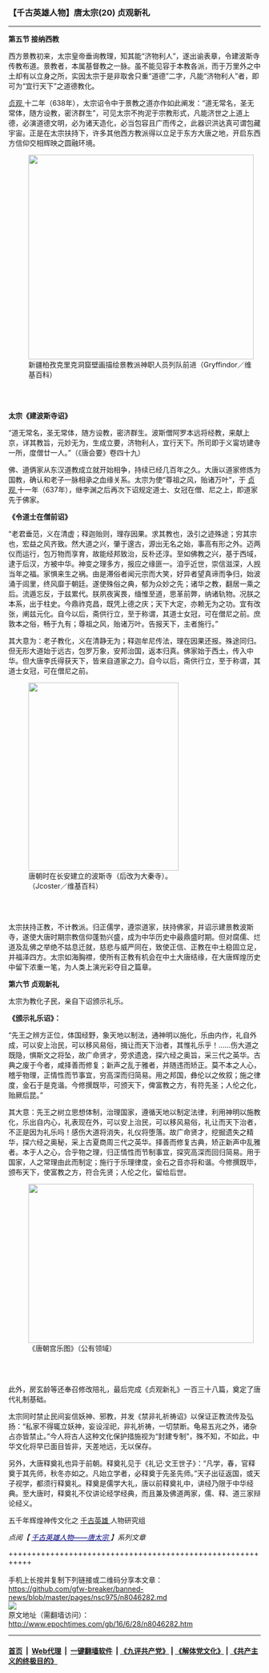 ### 【千古英雄人物】唐太宗(20) 贞观新礼
------------------------

<p>
 <strong>
  第五节 接纳西教
 </strong>
</p>
<p>
 西方景教初来，太宗皇帝垂询教理，知其能“济物利人”，遂出谕表章，令建波斯寺传教布道。景教者，本属基督教之一脉。虽不能见容于本教各派，而于万里外之中土却有以立身之所，实因太宗于是非取舍只重“道德”二字，凡能“济物利人”者，即可为“宜行天下”之道德教化。
</p>
<p>
 <a href="http://www.epochtimes.com/gb/tag/%E8%B4%9E%E8%A7%82.html">
  贞观
 </a>
 十二年（638年），太宗诏令中于景教之道亦作如此阐发：“道无常名，圣无常体，随方设教，密济群生”，可见太宗不拘泥于宗教形式，凡能济世之上道上德，必演道德文明，必为诸天造化，必当包容且广而传之，此器识洪达真可谓包藏宇宙。正是在太宗扶持下，许多其他西方教派得以立足于东方大唐之地，开启东西方信仰交相辉映之圆融环境。
</p>
<figure class="wp-caption aligncenter" id="attachment_8056927" style="width: 450px">
 <a href="http://i.epochtimes.com/assets/uploads/2016/07/1607011318401456.jpg">
  <img alt="" class="wp-image-8056927" height="409" src="http://i.epochtimes.com/assets/uploads/2016/07/1607011318401456-600x545.jpg" width="450"/>
 </a>
 <br/><figcaption class="wp-caption-text">
  新疆柏孜克里克洞窟壁画描绘景教派神职人员列队前进（Gryffindor／维基百科）
 </figcaption><br/>
</figure><br/>
<p>
 <strong>
  太宗《建波斯寺诏》
 </strong>
</p>
<p>
 “道无常名，圣无常体，随方设教，密济群生。波斯僧阿罗本远将经教，来献上京，详其教旨，元妙无为，生成立要，济物利人，宜行天下。所司即于义甯坊建寺一所，度僧廿一人。”（《唐会要》卷四十九）
</p>
<p>
 佛、道俩家从东汉道教成立就开始相争，持续已经几百年之久。大唐以道家修炼为国教，确认和老子一脉相承之血缘关系。太宗为使“尊祖之风，贻诸万叶”，于
 <a href="http://www.epochtimes.com/gb/tag/%E8%B4%9E%E8%A7%82.html">
  贞观
 </a>
 十一年（637年），继李渊之后再次下诏规定道士、女冠在僧、尼之上，即道家先于佛家。
</p>
<p>
 <strong>
  《令道士在僧前诏》
 </strong>
</p>
<p>
 “老君垂范，义在清虚；释迦贻则，理存因果。求其教也，汲引之迹殊途；穷其宗也，宏益之风齐致。然大道之兴，肇于邃古，源出无名之始，事高有形之外。迈两仪而运行，包万物而享育，故能经邦致治，反朴还淳。至如佛教之兴，基于西域，逮于后汉，方被中华。神变之理多方，报应之缘匪一。洎乎近世，崇信滋深，人觊当年之福。家惧来生之祸。由是滞俗者闻元宗而大笑，好异者望真谛而争归，始波涌于闾里，终风靡于朝廷。遂使殊俗之典，郁为众妙之先；诸华之教，翻居一乘之后。流遁忘反，于兹累代。朕夙夜寅畏，缅惟至道，思革前弊，纳诸轨物。况朕之本系，出于柱史。今鼎祚克昌，既凭上德之庆；天下大定，亦赖无为之功。宜有改张，阐兹元化。自今以后，斋供行立，至于称谓，其道士女冠，可在僧尼之前。庶敦本之俗，畅于九有；尊祖之风，贻诸万叶。告报天下，主者施行。”
</p>
<p>
 其大意为：老子教化，义在清静无为；释迦牟尼传法，理在因果还报。殊途同归。但无形大道始于远古，包罗万象，安邦治国，返本归真。佛家始于西土，传入中华。但大唐李氏得获天下，皆来自道家之力。自今以后，斋供行立，至于称谓，其道士女冠，可在僧尼之前。
</p>
<figure class="wp-caption aligncenter" id="attachment_8056925" style="width: 300px">
 <a href="http://i.epochtimes.com/assets/uploads/2016/07/1607011318351456.jpg">
  <img alt="" class="wp-image-8056925" height="376" src="http://i.epochtimes.com/assets/uploads/2016/07/1607011318351456-600x752.jpg" width="300"/>
 </a>
 <br/><figcaption class="wp-caption-text">
  唐朝时在长安建立的波斯寺（后改为大秦寺）。（Jcoster／维基百科）
 </figcaption><br/>
</figure><br/>
<p>
 太宗扶持正教，不计教派。归正儒学，遵崇道家，扶持佛家，并诏示建景教波斯寺，遂使大唐时期宗教信仰蓬勃兴盛，成为中华历史中最鼎盛时期。但对腐儒、烂道及乱佛之举绝不姑息迁就，慈悲与威严同在，致使正信、正教在中土稳固立足，并福泽四方。太宗如海胸襟，使所有正教有机会在中土大唐结缘，在大唐辉煌历史中留下浓重一笔，为人类上演光彩夺目之篇章。
</p>
<p>
 <strong>
  第六节 贞观新礼
 </strong>
</p>
<p>
 太宗为教化子民，亲自下诏颁示礼乐。
</p>
<p>
 <strong>
  《颁示礼乐诏》：
 </strong>
</p>
<p>
 “先王之辨方正位，体国经野，象天地以制法，通神明以施化，乐由内作，礼自外成，可以安上治民，可以移风易俗，揖让而天下治者，其惟礼乐乎！……伤大道之既隐，惧斯文之将坠，故广命贤才，旁求遗逸，探六经之奥旨，采三代之英华。古典之废于今者，咸择善而修复；新声之乱于雅者，并随违而矫正。莫不本之人心，稽乎物理，正情性而节事宜，穷高深而归简易。用之邦国，彝伦以之攸叙；施之律度，金石于是克谐。今修撰既毕，可颁天下，俾富教之方，有符先圣；人伦之化，贻厥后昆。”
</p>
<p>
 其大意：先王之树立思想体制，治理国家，遵循天地以制定法律，利用神明以施教化，乐出自内心，礼表现在外，可以安上治民，可以移风易俗，礼让而天下治者，不正是因为礼乐吗！感伤大道将消失，礼仪将堕落。故广命贤才，挖掘遗失之精华，探六经之奥秘，采上古夏商周三代之英华。择善而修复古典，矫正新声中乱雅者。本于人之心，合乎物之理，归正情性而节制事宜，探究高深而回归简易。用于国家，人之常理由此而制定；施行于乐理律度，金石之音亦将和谐。今修撰既毕，颁布天下，使富教之方，符合先贤；人伦之化，留给后世。
</p>
<figure class="wp-caption aligncenter" id="attachment_8056985" style="width: 450px">
 <a href="http://i.epochtimes.com/assets/uploads/2016/07/1607011340231456.jpg">
  <img alt="" class="wp-image-8056985" height="318" src="http://i.epochtimes.com/assets/uploads/2016/07/1607011340231456-600x424.jpg" width="450"/>
 </a>
 <br/><figcaption class="wp-caption-text">
  《唐朝宫乐图》（公有领域）
 </figcaption><br/>
</figure><br/>
<p>
 此外，房玄龄等还奉召修改陪礼，最后完成《贞观新礼》一百三十八篇，奠定了唐代礼制基础。
</p>
<p>
 太宗同时禁止民间妄信妖神、邪教，并发《禁非礼祈祷诏》以保证正教流传及弘扬：“私家不得辄立妖神，妄设淫祀，非礼祈祷，一切禁断。龟易五兆之外，诸杂占亦皆禁止。”今人将古人这种文化保护措施视为“封建专制”，殊不知，不如此，中华文化将早已面目皆非，天差地远，无以保存。
</p>
<p>
 另外，大唐释奠礼也异于前朝。释奠礼见于《礼记‧文王世子》：“凡学，春，官释奠于其先师，秋冬亦如之。凡始立学者，必释奠于先圣先师。”天子出征返国，或天子视学，都须行释奠礼。释奠是儒学大礼，唐以前释奠礼中，讲经乃限于中华经典。至大唐时，释奠礼不仅讲论经学经典，而且兼及佛道两家，儒、释、道三家辩论经义。
</p>
<p>
 五千年辉煌神传文化之
 <a href="http://www.epochtimes.com/gb/tag/%E5%8D%83%E5%8F%A4%E8%8B%B1%E9%9B%84.html">
  千古英雄
 </a>
 人物研究组
</p>
<p>
 <em>
  点阅【
  <span style="color: #000080;">
   <a href="https://www.epochtimes.com/gb/nf1140678.htm" rel="noopener noreferrer" style="color: #000080;" target="_blank">
    千古英雄人物——唐太宗
   </a>
  </span>
  】系列文章
 </em>
</p>

+++++++++++++++++++++++++++++++++++++++++++++++++++++++++++<br/><br/>
手机上长按并复制下列链接或二维码分享本文章：<br/>
https://github.com/gfw-breaker/banned-news/blob/master/pages/nsc975/n8046282.md <br/>
<a href='https://github.com/gfw-breaker/banned-news/blob/master/pages/nsc975/n8046282.md'><img src='https://github.com/gfw-breaker/banned-news/blob/master/pages/nsc975/n8046282.md.png'/></a> <br/>
原文地址（需翻墙访问）：http://www.epochtimes.com/gb/16/6/28/n8046282.htm


------------------------
#### [首页](https://github.com/gfw-breaker/banned-news/blob/master/README.md) &nbsp;|&nbsp; [Web代理](https://github.com/labour-camp/helloworld) &nbsp;|&nbsp; [一键翻墙软件](https://github.com/gfw-breaker/nogfw/blob/master/README.md) &nbsp;| [《九评共产党》](https://github.com/gfw-breaker/9ping.md/blob/master/README.md#九评之一评共产党是什么) | [《解体党文化》](https://github.com/gfw-breaker/jtdwh.md/blob/master/README.md) | [《共产主义的终极目的》](https://github.com/gfw-breaker/gczydzjmd.md/blob/master/README.md)

